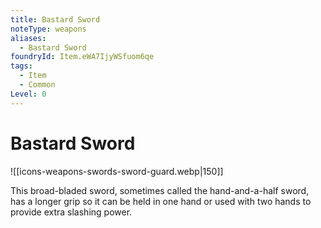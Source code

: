 ```yaml
---
title: Bastard Sword
noteType: weapons
aliases:
  - Bastard Sword
foundryId: Item.eWA7IjyWSfuom6qe
tags:
  - Item
  - Common
Level: 0
---
```


# Bastard Sword
![[icons-weapons-swords-sword-guard.webp|150]]

This broad-bladed sword, sometimes called the hand-and-a-half sword, has a longer grip so it can be held in one hand or used with two hands to provide extra slashing power.
